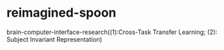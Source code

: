 # reimagined-spoon
brain-computer-interface-research((1):Cross-Task Transfer Learning; (2): Subject Invariant Representation)
